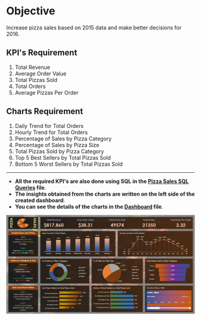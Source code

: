 # Objective
Increase pizza sales based on 2015 data and make better decisions for 2016.

## KPI's Requirement
1. Total Revenue
2. Average Order Value
3. Total Pizzas Sold
4. Total Orders
5. Average Pizzas Per Order

## Charts Requirement
1. Daily Trend for Total Orders
2. Hourly Trend for Total Orders
3. Percentage of Sales by Pizza Category
4. Percentage of Sales by Pizza Size
5. Total Pizzas Sold by Pizza Category
6. Top 5 Best Sellers by Total Pizzas Sold
7. Bottom 5 Worst Sellers by Total Pizzas Sold

-------------------------------------

- **All the required KPI's are also done using SQL in the [Pizza Sales SQL Queries](https://github.com/REXITOR/Pizza_Sales/blob/master/Pizza%20Sales%20SQL%20Queries.docx) file**.
- **The insights obtained from the charts are written on the left side of the created dashboard**.
- **You can see the details of the charts in the [Dashboard](https://github.com/REXITOR/Pizza_Sales/blob/master/Dashboard.xlsx) file**.

![Excel Project Preview](https://github.com/REXITOR/Pizza_Sales/blob/master/Project%20Preview.png)
